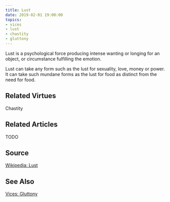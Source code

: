 ```yaml
---
title: Lust
date: 2019-02-01 19:00:00
topics: 
- vices
- lust
- chastity
- gluttony
---
```


Lust is a psychological force producing intense wanting or longing for an
object, or circumstance fulfilling the emotion.

Lust can take any form such as the lust for sexuality, love, money or power. It
can take such mundane forms as the lust for food as distinct from the need for
food.

## Related Virtues
Chastity

## Related Articles
TODO

## Source
[Wikipedia: Lust](https://en.wikipedia.org/wiki/Lust)

## See Also
[Vices: Gluttony](../gluttony)
